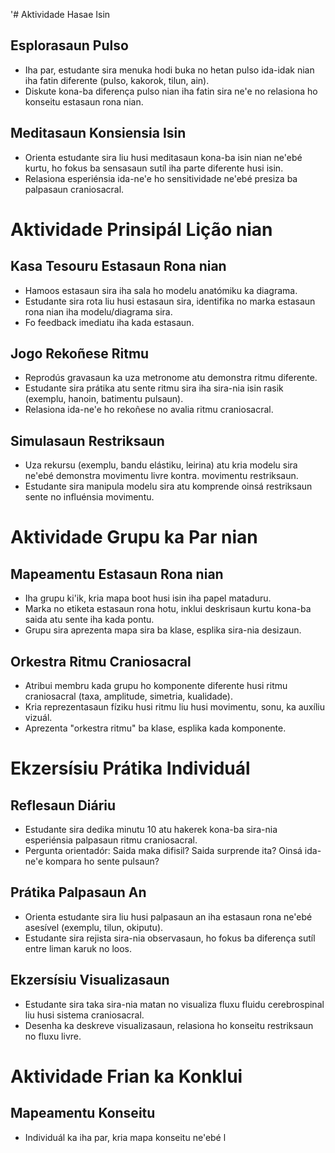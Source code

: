 '# Aktividade Hasae Isin

## Esplorasaun Pulso
- Iha par, estudante sira menuka hodi buka no hetan pulso ida-idak nian iha fatin diferente (pulso, kakorok, tilun, ain).
- Diskute kona-ba diferença pulso nian iha fatin sira ne'e no relasiona ho konseitu estasaun rona nian.

## Meditasaun Konsiensia Isin
- Orienta estudante sira liu husi meditasaun kona-ba isin nian ne'ebé kurtu, ho fokus ba sensasaun sutíl iha parte diferente husi isin.
- Relasiona esperiénsia ida-ne'e ho sensitividade ne'ebé presiza ba palpasaun craniosacral.

# Aktividade Prinsipál Lição nian

## Kasa Tesouru Estasaun Rona nian
- Hamoos estasaun sira iha sala ho modelu anatómiku ka diagrama.
- Estudante sira rota liu husi estasaun sira, identifika no marka estasaun rona nian iha modelu/diagrama sira.
- Fo feedback imediatu iha kada estasaun.

## Jogo Rekoñese Ritmu
- Reprodús gravasaun ka uza metronome atu demonstra ritmu diferente.
- Estudante sira prátika atu sente ritmu sira iha sira-nia isin rasik (exemplu, hanoin, batimentu pulsaun).
- Relasiona ida-ne'e ho rekoñese no avalia ritmu craniosacral.

## Simulasaun Restriksaun
- Uza rekursu (exemplu, bandu elástiku, leirina) atu kria modelu sira ne'ebé demonstra movimentu livre kontra. movimentu restriksaun.
- Estudante sira manipula modelu sira atu komprende oinsá restriksaun sente no influénsia movimentu.

# Aktividade Grupu ka Par nian

## Mapeamentu Estasaun Rona nian
- Iha grupu ki'ik, kria mapa boot husi isin iha papel mataduru.
- Marka no etiketa estasaun rona hotu, inklui deskrisaun kurtu kona-ba saida atu sente iha kada pontu.
- Grupu sira aprezenta mapa sira ba klase, esplika sira-nia desizaun.

## Orkestra Ritmu Craniosacral
- Atribui membru kada grupu ho komponente diferente husi ritmu craniosacral (taxa, amplitude, simetria, kualidade).
- Kria reprezentasaun fíziku husi ritmu liu husi movimentu, sonu, ka auxíliu vizuál.
- Aprezenta "orkestra ritmu" ba klase, esplika kada komponente.

# Ekzersísiu Prátika Individuál

## Reflesaun Diáriu
- Estudante sira dedika minutu 10 atu hakerek kona-ba sira-nia esperiénsia palpasaun ritmu craniosacral.
- Pergunta orientadór: Saida maka difisil? Saida surprende ita? Oinsá ida-ne'e kompara ho sente pulsaun?

## Prátika Palpasaun An
- Orienta estudante sira liu husi palpasaun an iha estasaun rona ne'ebé asesível (exemplu, tilun, okiputu).
- Estudante sira rejista sira-nia observasaun, ho fokus ba diferença sutíl entre liman karuk no loos.

## Ekzersísiu Visualizasaun
- Estudante sira taka sira-nia matan no visualiza fluxu fluidu cerebrospinal liu husi sistema craniosacral.
- Desenha ka deskreve visualizasaun, relasiona ho konseitu restriksaun no fluxu livre.

# Aktividade Frian ka Konklui

## Mapeamentu Konseitu
- Individuál ka iha par, kria mapa konseitu ne'ebé l
